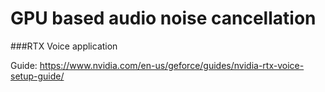 # GPU based audio noise cancellation

###RTX Voice application

Guide: https://www.nvidia.com/en-us/geforce/guides/nvidia-rtx-voice-setup-guide/